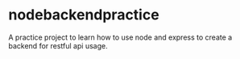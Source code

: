 # nodebackendpractice
A practice project to learn how to use node and express to create a backend for restful api usage.
